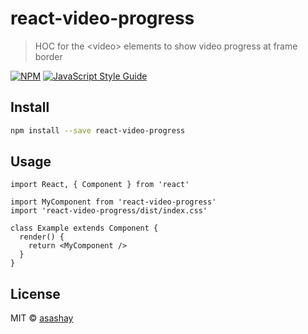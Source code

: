 # react-video-progress

> HOC for the &lt;video&gt; elements to show video progress at frame border

[![NPM](https://img.shields.io/npm/v/react-video-progress.svg)](https://www.npmjs.com/package/react-video-progress) [![JavaScript Style Guide](https://img.shields.io/badge/code_style-standard-brightgreen.svg)](https://standardjs.com)

## Install

```bash
npm install --save react-video-progress
```

## Usage

```tsx
import React, { Component } from 'react'

import MyComponent from 'react-video-progress'
import 'react-video-progress/dist/index.css'

class Example extends Component {
  render() {
    return <MyComponent />
  }
}
```

## License

MIT © [asashay](https://github.com/asashay)
